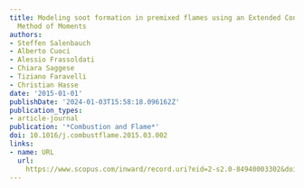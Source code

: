 ```yaml
---
title: Modeling soot formation in premixed flames using an Extended Conditional Quadrature
  Method of Moments
authors:
- Steffen Salenbauch
- Alberto Cuoci
- Alessio Frassoldati
- Chiara Saggese
- Tiziano Faravelli
- Christian Hasse
date: '2015-01-01'
publishDate: '2024-01-03T15:58:18.096162Z'
publication_types:
- article-journal
publication: '*Combustion and Flame*'
doi: 10.1016/j.combustflame.2015.03.002
links:
- name: URL
  url: 
    https://www.scopus.com/inward/record.uri?eid=2-s2.0-84940003302&doi=10.1016%2fj.combustflame.2015.03.002&partnerID=40&md5=1b5e38efe4a19ffdcb334a074aeb6a17
---
```

